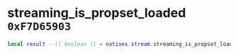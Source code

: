 # streaming_is_propset_loaded `0xF7D65903`

```lua
local result --[[ boolean ]] = natives.stream.streaming_is_propset_loaded(_assetId --[[ number ]])
```